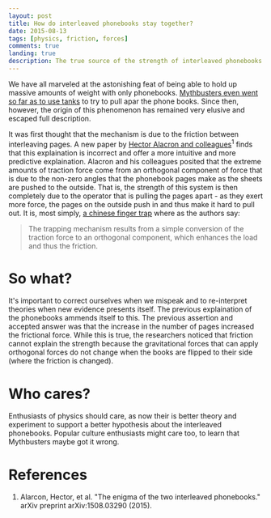 ```yaml
---
layout: post
title: How do interleaved phonebooks stay together?
date: 2015-08-13
tags: [physics, friction, forces]
comments: true
landing: true
description: The true source of the strength of interleaved phonebooks is discovered to be the same as Chinese finger traps.
---
```


We have all marveled at the astonishing feat of being able to hold up massive amounts of weight with only phonebooks. [Mythbusters even went so far as to use tanks](https://www.youtube.com/watch?v=hOt-D_ee-JE) to try to pull apar the phone books. Since then, however, the origin of this phenomenon has remained very elusive and escaped full description.

It was first thought that the mechanism is due to the friction between interleaving pages. A new paper by [Hector Alacron and colleagues](http://arxiv.org/abs/1508.03290)<sup>1</sup> finds that this explaination is incorrect and offer a more intuitive and more predictive explaination. Alacron and his colleagues posited that the extreme amounts of traction force come from an orthogonal component of force that is due to the non-zero angles that the phonebook pages make as the sheets are pushed to the outside. That is, the strength of this system is then completely due to the operator that is pulling the pages apart - as they exert more force, the pages on the outside push in and thus make it hard to pull out. It is, most simply, [a chinese finger trap](https://en.wikipedia.org/wiki/Chinese_finger_trap) where as the authors say:

> The trapping mechanism results from a simple conversion of the traction force to an orthogonal component, which enhances the load and thus the friction.

# So what?

It's important to correct ourselves when we mispeak and to re-interpret theories when new evidence presents itself. The previous explaination of the phonebooks ammends itself to this. The previous assertion and accepted answer was that the increase in the number of pages increased the frictional force. While this is true, the researchers noticed that friction cannot explain the strength because the gravitational forces that can apply orthogonal forces do not change when the books are flipped to their side (where the friction is changed).

# Who cares?

Enthusiasts of physics should care, as now their is better theory and experiment to support a better hypothesis about the interleaved phonebooks. Popular culture enthusiasts might care too, to learn that Mythbusters maybe got it wrong.

# References

1. Alarcon, Hector, et al. "The enigma of the two interleaved phonebooks." arXiv preprint arXiv:1508.03290 (2015).

